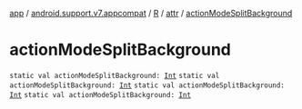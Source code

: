 [app](../../../index.md) / [android.support.v7.appcompat](../../index.md) / [R](../index.md) / [attr](index.md) / [actionModeSplitBackground](.)

# actionModeSplitBackground

`static val actionModeSplitBackground: `[`Int`](https://kotlinlang.org/api/latest/jvm/stdlib/kotlin/-int/index.html)
`static val actionModeSplitBackground: `[`Int`](https://kotlinlang.org/api/latest/jvm/stdlib/kotlin/-int/index.html)
`static val actionModeSplitBackground: `[`Int`](https://kotlinlang.org/api/latest/jvm/stdlib/kotlin/-int/index.html)
`static val actionModeSplitBackground: `[`Int`](https://kotlinlang.org/api/latest/jvm/stdlib/kotlin/-int/index.html)